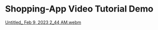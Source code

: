 # Shopping-App Video Tutorial Demo
[Untitled_ Feb 9, 2023 2_44 AM.webm](https://user-images.githubusercontent.com/104327746/217791706-0933ff68-6169-4382-bcc0-72182ec5660b.webm)
